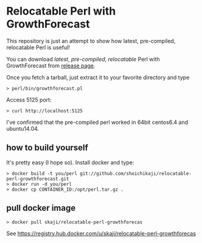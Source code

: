 # Relocatable Perl with GrowthForecast

This repository is just an attempt to show
how latest, pre-compiled, relocatable Perl is useful!

You can download *latest*, *pre-compiled*, *relocatable* Perl with GrowthForecast from
[release page](https://github.com/shoichikaji/relocatable-perl-growthforecast/releases).

Once you fetch a tarball, just extract it to your favorite directory
and type

    > perl/bin/growthforecast.pl

Access 5125 port:

    > curl http://localhost:5125

I've confirmed that the pre-compiled perl worked in 64bit centos6.4 and ubuntu14.04.

## how to build yourself

It's pretty easy (I hope so). Install docker and type:

    > docker build -t you/perl git://github.com/shoichikaji/relocatable-perl-growthforecast.git
    > docker run -d you/perl
    > docker cp CONTAINER_ID:/opt/perl.tar.gz .

## pull docker image

    > docker pull skaji/relocatable-perl-growthforecas

See https://registry.hub.docker.com/u/skaji/relocatable-perl-growthforecas

